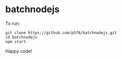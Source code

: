 # batchnodejs

To run:

```
git clone https://github.com/p5f8/batchnodejs.git
cd batchnodejs
npm start
```

Happy code!
